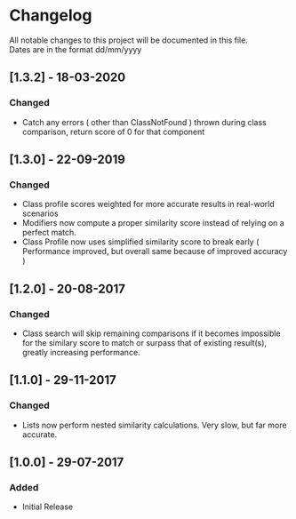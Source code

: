 # Changelog
All notable changes to this project will be documented in this file.  
Dates are in the format dd/mm/yyyy

## [1.3.2] - 18-03-2020
### Changed
- Catch any errors ( other than ClassNotFound ) thrown during class comparison, return score of 0 for that component

## [1.3.0] - 22-09-2019
### Changed
- Class profile scores weighted for more accurate results in real-world scenarios
- Modifiers now compute a proper similarity score instead of relying on a perfect match.
- Class Profile now uses simplified similarity score to break early ( Performance improved, but overall same because of improved accuracy )

## [1.2.0] - 20-08-2017
### Changed
- Class search will skip remaining comparisons if it becomes impossible for the similary score to match or surpass that of existing result(s), greatly increasing performance.

## [1.1.0] - 29-11-2017
### Changed
- Lists now perform nested similarity calculations. Very slow, but far more accurate.

## [1.0.0] - 29-07-2017
### Added
- Initial Release

